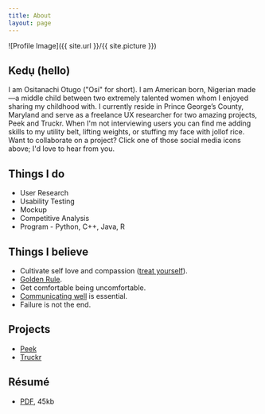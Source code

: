```yaml
---
title: About
layout: page
---
```

![Profile Image]({{ site.url }}/{{ site.picture }})

<h2>Kedụ (hello)</h2>

<p>I am Ositanachi Otugo ("Osi" for short). I am American born, Nigerian made—a middle child between two extremely talented women whom I enjoyed sharing my childhood with. I currently reside in Prince George’s County, Maryland and serve as a freelance UX researcher for two amazing projects, Peek and Truckr. When I'm not interviewing users you can find me adding skills to my utility belt, lifting weights, or stuffing my face with jollof rice. Want to collaborate on a project? Click one of those social media icons above; I'd love to hear from you.
</p>

<h2>Things I do</h2>
<ul class="ido">
	<li>User Research</li>
	<li>Usability Testing</li>
	<li>Mockup</li>
	<li>Competitive Analysis</li>
	<li>Program - Python, C++, Java, R</li>
</ul>

<h2>Things I believe</h2>
<ul class="ido">
	<li>Cultivate self love and compassion (<a href="https://www.youtube.com/watch?v=ZsABTmT1_M0">treat yourself</a>).</li>
	<li><a href="https://en.wikipedia.org/wiki/Golden_Rule#Responses_to_criticisms">Golden Rule</a>.</li>
	<li>Get comfortable being uncomfortable.</li>
	<li><a href="https://www.ted.com/talks/celeste_headlee_10_ways_to_have_a_better_conversation">Communicating well</a> is essential.</li>
	<li>Failure is not the end.</li>
</ul>

<h2>Projects</h2>
<ul>
	<li><a href="https://peekiosapp.wixsite.com/peek">Peek</a></li>
	<li><a href="http://www.gotruckr.com/">Truckr</a></li>
</ul>

<h2> Résumé</a></h2>
<ul>
	<li><a href="https://www.ositanachi.com/assets/docs/osi_otugo_resume.pdf">PDF</a>, 45kb</a>
